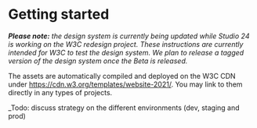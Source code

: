 # Getting started

_**Please note:** the design system is currently being updated while Studio 24 is working on the W3C redesign project. These
instructions are currently intended for W3C to test the design system. We plan to release a tagged version of the design
system once the Beta is released._

The assets are automatically compiled and deployed on the W3C CDN under https://cdn.w3.org/templates/website-2021/. You may link to them directly in any types of projects.

_Todo: discuss strategy on the different environments (dev, staging and prod)
